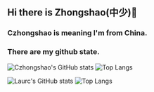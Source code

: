 ## Hi there is Zhongshao(中少)👋
### Czhongshao is meaning I'm from China.
<!--
**Czhongshao/Czhongshao** is a ✨ _special_ ✨ repository because its `README.md` (this file) appears on your GitHub profile.

Here are some ideas to get you started:

- 🔭 I’m currently working on ...
- 🌱 I’m currently learning ...
- 👯 I’m looking to collaborate on ...
- 🤔 I’m looking for help with ...
- 💬 Ask me about ...
- 📫 How to reach me: ...
- 😄 Pronouns: ...
- ⚡ Fun fact: ...
-->
### There are my github state.

![Czhongshao's GitHub stats](https://github-readme-stats.vercel.app/api?username=Czhongshao&count_private=true&show_icons=true&include_all_commits=true&theme=graywhite&hide=contribs)
![Top Langs](https://github-readme-stats.vercel.app/api/top-langs/?username=Czhongshao&theme=graywhite&layout=compact)

![Laurc's GitHub stats](https://github-readme-stats.vercel.app/api?username=laurc2004&count_private=true&show_icons=true&include_all_commits=true&theme=graywhite&hide=contribs)
![Top Langs](https://github-readme-stats.vercel.app/api/top-langs/?username=laurc2004&theme=graywhite&layout=compact)
